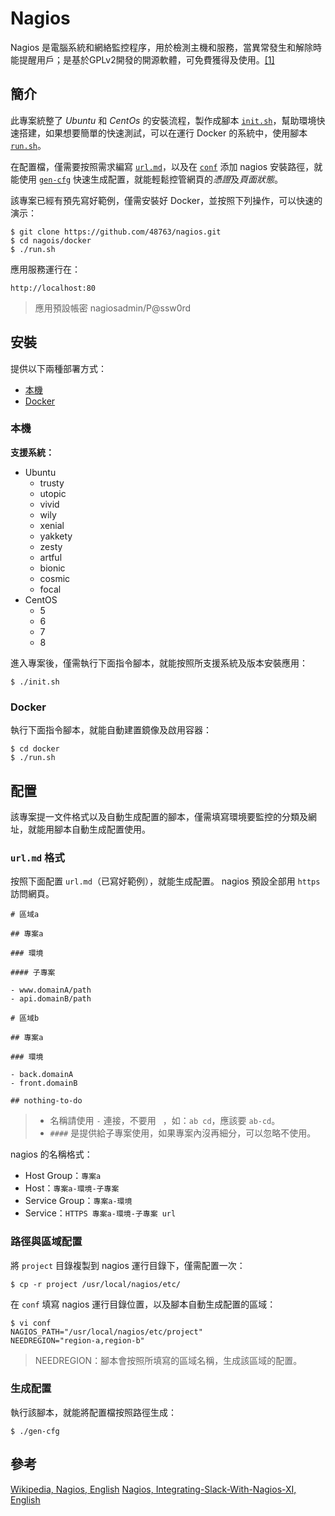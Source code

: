# Nagios
 
Nagios 是電腦系統和網絡監控程序，用於檢測主機和服務，當異常發生和解除時能提醒用戶；是基於GPLv2開發的開源軟體，可免費獲得及使用。[[1]](#參考)

## 簡介

此專案統整了 *Ubuntu* 和 *CentOs* 的安裝流程，製作成腳本 [`init.sh`](#本機)，幫助環境快速搭建，如果想要簡單的快速測試，可以在運行 Docker 的系統中，使用腳本 [`run.sh`](#docker)。

在配置檔，僅需要按照需求編寫 [`url.md`](#urlmd-格式)，以及在 [`conf`](路徑與區域配置) 添加 nagios 安裝路徑，就能使用 [`gen-cfg`](生成配置) 快速生成配置，就能輕鬆控管網頁的*憑證*及*頁面狀態*。

該專案已經有預先寫好範例，僅需安裝好 Docker，並按照下列操作，可以快速的演示：

```
$ git clone https://github.com/48763/nagios.git
$ cd nagois/docker
$ ./run.sh
```

應用服務運行在：

```
http://localhost:80
```

> 應用預設帳密 nagiosadmin/P@ssw0rd

## 安裝

提供以下兩種部署方式：

- [本機](#本機)
- [Docker](#docker)

### 本機

**支援系統：**

- Ubuntu
    - trusty
    - utopic
    - vivid
    - wily
    - xenial
    - yakkety
    - zesty
    - artful
    - bionic
    - cosmic
    - focal
- CentOS
    - 5
    - 6
    - 7
    - 8

進入專案後，僅需執行下面指令腳本，就能按照所支援系統及版本安裝應用：

```
$ ./init.sh
```

### Docker

執行下面指令腳本，就能自動建置鏡像及啟用容器：

```
$ cd docker
$ ./run.sh
```

## 配置

該專案提一文件格式以及自動生成配置的腳本，僅需填寫環境要監控的分類及網址，就能用腳本自動生成配置使用。

### `url.md` 格式

按照下面配置 `url.md`（已寫好範例），就能生成配置。 nagios 預設全部用 `https` 訪問網頁。

```
# 區域a

## 專案a

### 環境

#### 子專案

- www.domainA/path
- api.domainB/path

# 區域b

## 專案a

### 環境

- back.domainA
- front.domainB

## nothing-to-do
```

> - 名稱請使用 `-` 連接，不要用 ` `，如：`ab cd`，應該要 `ab-cd`。
> - `####` 是提供給子專案使用，如果專案內沒再細分，可以忽略不使用。

nagios 的名稱格式：
- Host Group：`專案a`
- Host：`專案a-環境-子專案`
- Service Group：`專案a-環境`
- Service：`HTTPS 專案a-環境-子專案 url`

### 路徑與區域配置

將 `project` 目錄複製到 nagios 運行目錄下，僅需配置一次：

```
$ cp -r project /usr/local/nagios/etc/
```

在 `conf` 填寫 nagios 運行目錄位置，以及腳本自動生成配置的區域：

```
$ vi conf
NAGIOS_PATH="/usr/local/nagios/etc/project"
NEEDREGION="region-a,region-b"
```

> NEEDREGION：腳本會按照所填寫的區域名稱，生成該區域的配置。

### 生成配置

執行該腳本，就能將配置檔按照路徑生成：

```
$ ./gen-cfg
```

## 參考

[Wikipedia, Nagios, English](https://zh.wikipedia.org/wiki/Nagios)
[Nagios, Integrating-Slack-With-Nagios-XI, English](https://assets.nagios.com/downloads/nagiosxi/docs/Integrating-Slack-With-Nagios-XI.pdf)